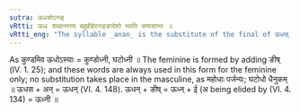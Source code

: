```yaml
---
sutra: ऊधसोऽनङ्
vRtti: ऊधः शब्दान्तस्य बहुव्रीहेरनङ्ङादेशो भवति समासान्तः ॥
vRtti_eng: "The syllable _anan_ is the substitute of the final of ऊधस् in a _Bahuvrihi_."
---
```

As कुण्डमिव ऊधोऽस्याः = कुण्डोध्नी, घटोध्नी ॥ The feminine is formed by adding ङीष् (IV. 1. 25); and these words are always used in this form for the feminine only; no substitution takes place in the masculine, as महोधाः पर्जन्यः; घटोधो धैनुकम् ॥ ऊधस + अन् = ऊधन् (VI. 4. 148). ऊधन् + ङीष् = ऊध्न् + ई (अ being elided by (VI. 4. 134) = ऊध्नी ॥
